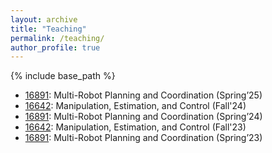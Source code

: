 ```yaml
---
layout: archive
title: "Teaching"
permalink: /teaching/
author_profile: true
---
```


{% include base_path %}

* [16891](https://jiaoyangli.me/teaching/2025-spring-16891): Multi-Robot Planning and Coordination (Spring’25)
* [16642](https://jiaoyangli.me/teaching/2024-fall-16642): Manipulation, Estimation, and Control (Fall'24)
* [16891](https://jiaoyangli.me/teaching/2024-spring-16891): Multi-Robot Planning and Coordination (Spring’24)
* [16642](https://jiaoyangli.me/teaching/2023-fall-16642): Manipulation, Estimation, and Control (Fall'23)
* [16891](https://jiaoyangli.me/teaching/2023-spring-16891): Multi-Robot Planning and Coordination (Spring’23)
